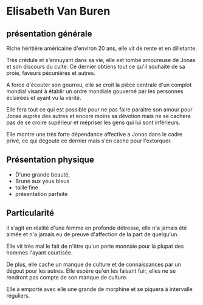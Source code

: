 # Elisabeth Van Buren

## présentation générale

Riche héritière américaine d'environ 20 ans, elle vit de rente et en dilletante.

Très crédule et s'ennuyant dans sa vie, elle est tombé amoureuse de Jonas et son discours du culte.
Ce dernier obtiens tout ce qu'il souhaite de sa proie, faveurs pécunières et autres.

A force d'écouter son gourrou, elle se croit la pièce centrale d'un complot mondial visant à établir
un ordre mondiale gouverné par les personnes éclairées et ayant vu la vérité.

Elle fera tout ce qui est possible pour ne pas faire paraitre son amour pour Jonas auprès des autres et encore moins sa
dévotion mais ne se cachera pas de se croire supérieur et mépriser les gens qui lui sont inférieurs.

Elle montre une très forte dépendance affective a Jonas dans le cadre privé, ce qui dégoute ce dernier mais s'en cache pour
l'extorquer.

## Présentation physique
- D'une grande beauté,
- Brune aux yeux bleus
- taille fine
- présentation parfaite

## Particularité

Il s'agit en réalité d'une femme en profonde détresse, elle n'a jamais été aimée et n'a jamais eu de
preuve d'affection de la part de quelqu'un.

Elle vit très mal le fait de n'être qu'un porte monnaie pour la plupat des hommes l'ayant courtisée.

De plus, elle cache un manque de culture et de connaissances par un dégout pour les autres. Elle espère qu'en
les faisant fuir, elles ne se rendront pas compte de son manque de culture.

Elle à emporté avec elle une grande de morphine et se piquera à intervalle réguliers.